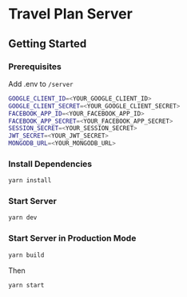 # Travel Plan Server

## Getting Started

### Prerequisites

Add .env to `/server`

```bash
GOOGLE_CLIENT_ID=<YOUR_GOOGLE_CLIENT_ID>
GOOGLE_CLIENT_SECRET=<YOUR_GOOGLE_CLIENT_SECRET>
FACEBOOK_APP_ID=<YOUR_FACEBOOK_APP_ID>
FACEBOOK_APP_SECRET=<YOUR_FACEBOOK_APP_SECRET>
SESSION_SECRET=<YOUR_SESSION_SECRET>
JWT_SECRET=<YOUR_JWT_SECRET>
MONGODB_URL=<YOUR_MONGODB_URL>
```

### Install Dependencies

```bash
yarn install
```

### Start Server

```bash
yarn dev
```

### Start Server in Production Mode

```bash
yarn build
```

Then

```bash
yarn start
```

